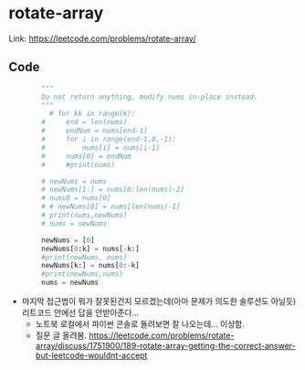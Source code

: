 # rotate-array
Link: https://leetcode.com/problems/rotate-array/

## Code
```python
        """
        Do not return anything, modify nums in-place instead.
        """
          # for kk in range(k):
        #     end = len(nums)
        #     endNum = nums[end-1]
        #     for i in range(end-1,0,-1):
        #         nums[i] = nums[i-1]
        #     nums[0] = endNum
        #     #print(nums)

        # newNums = nums
        # newNums[1:] = nums[0:len(nums)-2]
        # nums0 = nums[0]
        # # newNums[0] = nums[len(nums)-1]
        # print(nums,newNums)
        # nums = newNums

        newNums = [0]
        newNums[0:k] = nums[-k:]
        #print(newNums, nums)
        newNums[k:] = nums[0:-k]
        #print(newNums,nums)
        nums = newNums
```

- 마지막 접근법이 뭐가 잘못된건지 모르겠는데(아마 문제가 의도한 솔루션도 아닐듯)리트코드 안에선 답을 안받아준다... 
	- 노트북 로컬에서 파이썬 콘솔로 돌려보면 잘 나오는데... 이상함. 
	- 질문 글 올려봄. https://leetcode.com/problems/rotate-array/discuss/1751900/189-rotate-array-getting-the-correct-answer-but-leetcode-wouldnt-accept